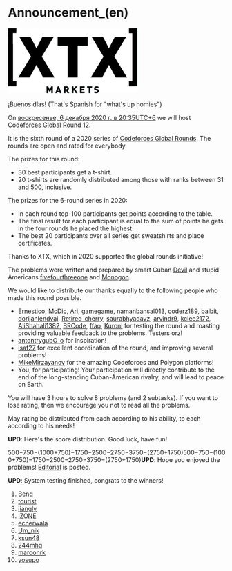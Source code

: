 # Announcement_(en)

![](images/2ee2f0f95f05aae6ca6f47812dae2dc2aabf277b.png)

¡Buenos días! (That's Spanish for "what's up homies")

On [воскресенье, 6 декабря 2020 г. в 20:35UTC+6](https://codeforces.com/https://www.timeanddate.com/worldclock/fixedtime.html?day=6&month=12&year=2020&hour=17&min=35&sec=0&p1=166) we will host [Codeforces Global Round 12](https://codeforces.com/contest/1450 "Codeforces Global Round 12").

It is the sixth round of a 2020 series of [Codeforces Global Rounds](https://codeforces.com/blog/entry/65002). The rounds are open and rated for everybody.

The prizes for this round:

 * 30 best participants get a t-shirt.
* 20 t-shirts are randomly distributed among those with ranks between 31 and 500, inclusive.

The prizes for the 6-round series in 2020:

 * In each round top-100 participants get points according to the table.
* The final result for each participant is equal to the sum of points he gets in the four rounds he placed the highest.
* The best 20 participants over all series get sweatshirts and place certificates.

Thanks to XTX, which in 2020 supported the global rounds initiative!

The problems were written and prepared by smart Cuban [Devil](https://codeforces.com/profile/Devil "Мастер Devil") and stupid Americans [fivefourthreeone](https://codeforces.com/profile/fivefourthreeone "Международный мастер fivefourthreeone") and [Monogon](https://codeforces.com/profile/Monogon "Гроссмейстер Monogon").

We would like to distribute our thanks equally to the following people who made this round possible.

 * [Ernestico](https://codeforces.com/profile/Ernestico "Мастер Ernestico"), [McDic](https://codeforces.com/profile/McDic "Мастер McDic"), [Ari](https://codeforces.com/profile/Ari "Гроссмейстер Ari"), [gamegame](https://codeforces.com/profile/gamegame "Международный гроссмейстер gamegame"), [namanbansal013](https://codeforces.com/profile/namanbansal013 "Эксперт namanbansal013"), [coderz189](https://codeforces.com/profile/coderz189 "Эксперт coderz189"), [balbit](https://codeforces.com/profile/balbit "Международный гроссмейстер balbit"), [dorijanlendvaj](https://codeforces.com/profile/dorijanlendvaj "Международный гроссмейстер dorijanlendvaj"), [Retired_cherry](https://codeforces.com/profile/Retired_cherry "Эксперт Retired_cherry"), [saurabhyadavz](https://codeforces.com/profile/saurabhyadavz "Специалист saurabhyadavz"), [arvindr9](https://codeforces.com/profile/arvindr9 "Кандидат в мастера arvindr9"), [kclee2172](https://codeforces.com/profile/kclee2172 "Мастер kclee2172"), [AliShahali1382](https://codeforces.com/profile/AliShahali1382 "Международный гроссмейстер AliShahali1382"), [BRCode](https://codeforces.com/profile/BRCode "Эксперт BRCode"), [ffao](https://codeforces.com/profile/ffao "Международный гроссмейстер ffao"), [Kuroni](https://codeforces.com/profile/Kuroni "Международный гроссмейстер Kuroni") for testing the round and roasting providing valuable feedback to the problems. Testers orz!
* [antontrygubO_o](https://codeforces.com/profile/antontrygubO_o "Международный гроссмейстер antontrygubO_o") for inspiration!
* [isaf27](https://codeforces.com/profile/isaf27 "Международный гроссмейстер isaf27") for excellent coordination of the round, and improving several problems!
* [MikeMirzayanov](https://codeforces.com/profile/MikeMirzayanov "Штаб, MikeMirzayanov") for the amazing Codeforces and Polygon platforms!
* You, for participating! Your participation will directly contribute to the end of the long-standing Cuban-American rivalry, and will lead to peace on Earth.

You will have 3 hours to solve 8 problems (and 2 subtasks). If you want to lose rating, then we encourage you not to read all the problems.

May rating be distributed from each according to his ability, to each according to his needs!

**UPD**: Here's the score distribution. Good luck, have fun!

 500−750−(1000+750)−1750−2500−2750−3750−(2750+1750)500−750−(1000+750)−1750−2500−2750−3750−(2750+1750)**UPD**: Hope you enjoyed the problems! [Editorial](Tutorial_(en).md) is posted.

**UPD**: System testing finished, congrats to the winners!

 1. [Benq](https://codeforces.com/profile/Benq "Легендарный гроссмейстер Benq")
2. [tourist](https://codeforces.com/profile/tourist "Легендарный гроссмейстер tourist")
3. [jiangly](https://codeforces.com/profile/jiangly "Легендарный гроссмейстер jiangly")
4. [IZONE](https://codeforces.com/profile/IZONE "Международный гроссмейстер IZONE")
5. [ecnerwala](https://codeforces.com/profile/ecnerwala "Легендарный гроссмейстер ecnerwala")
6. [Um_nik](https://codeforces.com/profile/Um_nik "Легендарный гроссмейстер Um_nik")
7. [ksun48](https://codeforces.com/profile/ksun48 "Легендарный гроссмейстер ksun48")
8. [244mhq](https://codeforces.com/profile/244mhq "Легендарный гроссмейстер 244mhq")
9. [maroonrk](https://codeforces.com/profile/maroonrk "Легендарный гроссмейстер maroonrk")
10. [yosupo](https://codeforces.com/profile/yosupo "Легендарный гроссмейстер yosupo")

